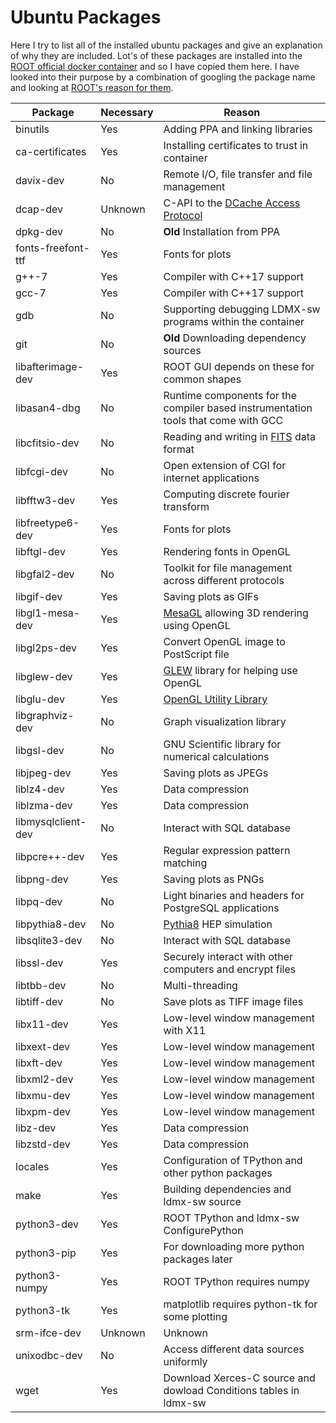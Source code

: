 # Ubuntu Packages
Here I try to list all of the installed ubuntu packages and give an explanation of why they are included.
Lot's of these packages are installed into the [ROOT official docker container](https://github.com/root-project/root-docker/blob/master/ubuntu/Dockerfile) and so I have copied them here. 
I have looked into their purpose by a combination of googling the package name and looking at [ROOT's reason for them](https://root.cern/install/dependencies/). 

Package | Necessary | Reason
---|---|---
binutils | Yes | Adding PPA and linking libraries
ca-certificates | Yes | Installing certificates to trust in container
davix-dev | No | Remote I/O, file transfer and file management
dcap-dev | Unknown | C-API to the [DCache Access Protocol](https://dcache.org/old/manuals/libdcap.shtml)
dpkg-dev | No | **Old** Installation from PPA
fonts-freefont-ttf | Yes | Fonts for plots
g++-7 | Yes | Compiler with C++17 support
gcc-7 | Yes | Compiler with C++17 support
gdb | No | Supporting debugging LDMX-sw programs within the container
git | No | **Old** Downloading dependency sources
libafterimage-dev | Yes | ROOT GUI depends on these for common shapes
libasan4-dbg | No | Runtime components for the compiler based instrumentation tools that come with GCC
libcfitsio-dev | No | Reading and writing in [FITS](https://heasarc.gsfc.nasa.gov/docs/heasarc/fits.html) data format
libfcgi-dev | No | Open extension of CGI for internet applications
libfftw3-dev | Yes | Computing discrete fourier transform
libfreetype6-dev | Yes | Fonts for plots
libftgl-dev | Yes | Rendering fonts in OpenGL
libgfal2-dev | No | Toolkit for file management across different protocols
libgif-dev | Yes | Saving plots as GIFs
libgl1-mesa-dev | Yes | [MesaGL](https://mesa3d.org/) allowing 3D rendering using OpenGL
libgl2ps-dev | Yes | Convert OpenGL image to PostScript file
libglew-dev | Yes | [GLEW](http://glew.sourceforge.net/) library for helping use OpenGL
libglu-dev | Yes | [OpenGL Utility Library](https://www.opengl.org/resources/libraries/)
libgraphviz-dev | No | Graph visualization library
libgsl-dev | No | GNU Scientific library for numerical calculations
libjpeg-dev | Yes | Saving plots as JPEGs
liblz4-dev | Yes | Data compression
liblzma-dev | Yes | Data compression
libmysqlclient-dev | No | Interact with SQL database
libpcre++-dev | Yes | Regular expression pattern matching
libpng-dev | Yes | Saving plots as PNGs
libpq-dev | No | Light binaries and headers for PostgreSQL applications
libpythia8-dev | No | [Pythia8](http://home.thep.lu.se/~torbjorn/pythia81html/Welcome.html) HEP simulation
libsqlite3-dev | No | Interact with SQL database
libssl-dev | Yes | Securely interact with other computers and encrypt files
libtbb-dev | No | Multi-threading
libtiff-dev | No | Save plots as TIFF image files
libx11-dev | Yes | Low-level window management with X11
libxext-dev | Yes | Low-level window management
libxft-dev | Yes | Low-level window management
libxml2-dev | Yes | Low-level window management
libxmu-dev | Yes | Low-level window management
libxpm-dev | Yes | Low-level window management
libz-dev | Yes | Data compression
libzstd-dev | Yes | Data compression
locales | Yes | Configuration of TPython and other python packages
make | Yes | Building dependencies and ldmx-sw source
python3-dev | Yes | ROOT TPython and ldmx-sw ConfigurePython
python3-pip | Yes | For downloading more python packages later
python3-numpy | Yes | ROOT TPython requires numpy
python3-tk | Yes | matplotlib requires python-tk for some plotting
srm-ifce-dev | Unknown | Unknown
unixodbc-dev | No | Access different data sources uniformly
wget | Yes | Download Xerces-C source and dowload Conditions tables in ldmx-sw
